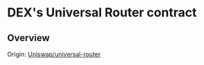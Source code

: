 # DEX's Universal Router contract

## Overview

Origin: [Uniswap/universal-router](https://github.com/Uniswap/universal-router/tree/228f2d151a5fc99836d72ae00f81db92cdb44bd3)
